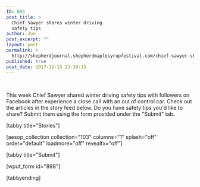 ```yaml
---
ID: 895
post_title: >
  Chief Sawyer shares winter driving
  safety tips
author: Jon
post_excerpt: ""
layout: post
permalink: >
  http://shepherdjournal.shepherdmaplesyrupfestival.com/chief-sawyer-shares-winter-driving-safety-tips
published: true
post_date: 2017-12-15 23:39:15
---
```

&nbsp;

This week Chief Sawyer shared winter driving safety tips with followers on Facebook after experience a close call with an out of control car. Check out the articles in the story feed below. Do you have safety tips you'd like to share? Submit them using the form provided under the "Submit" tab.

<!--more-->

[tabby title="Stories"]

[aesop_collection collection="103" columns="1" splash="off" order="default" loadmore="off" revealfx="off"]

[tabby title="Submit"]

[wpuf_form id="898"]

[tabbyending]